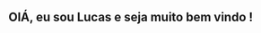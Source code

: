 ## OlÁ, eu sou Lucas e seja muito bem vindo !

<!--
**LCNasciment0/LCNasciment0** is a ✨ _special_ ✨ repository because its `README.md` (this file) appears on your GitHub profile.

Here are some ideas to get you started:

🔭 Atualmente estou trabalhando em comercio de tintas.
- 🌱 Atualmente estou aprendendo programção, cursando ADS para me introduzir nesse mundo
- 👯 Estou procurando colaborar em projetos para iniciantes
- 🤔 Estou procurando ajuda com aprendizado
- 💬 Pergunte-me sobre linguagens e carreira
- 📫 Como entrar em contato comigo: 
Whatsapp (24)992013111
- ⚡ Curiosidade: estou muito empolgado com esse mundo de tecnologia.
-->
